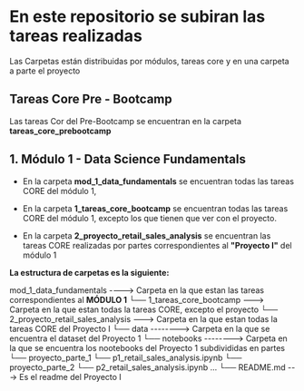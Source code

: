 # En este repositorio se subiran las tareas realizadas

Las Carpetas están distribuidas por módulos, tareas core y  en una carpeta a parte el proyecto

## Tareas Core Pre - Bootcamp
Las tareas Cor del Pre-Bootcamp se encuentran en la carpeta **tareas_core_prebootcamp** 

## 1. Módulo 1 - Data Science Fundamentals

* En la carpeta **mod_1_data_fundamentals** se encuentran todas las tareas CORE del módulo 1, 
  
* En la carpeta **1_tareas_core_bootcamp** se encuentran todas las tareas CORE del módulo 1, excepto los que tienen que ver con el proyecto.

* En la carpeta  **2_proyecto_retail_sales_analysis** se encuentran las tareas CORE realizadas por partes correspondientes al **"Proyecto I"** del módulo 1

**La estructura de carpetas es la siguiente:**
 
mod_1_data_fundamentals   ----> Carpeta en la que estan las tareas correspondientes al **MÓDULO 1**
└── 1_tareas_core_bootcamp   ---> Carpeta en la que estan todas la tareas CORE, excepto el proyecto 
└── 2_proyecto_retail_sales_analysis ---> Carpeta en la que estan todas la tareas CORE del Proyecto I
    └── data --------> Carpeta en la que se encuentra el dataset del Proyecto 1
    └── notebooks --------> Carpeta en la que se encuentra los nootebooks del Proyecto 1 subdivididas en partes
        └── proyecto_parte_1 
            └── p1_retail_sales_analysis.ipynb
        └── proyecto_parte_2
            └── p2_retail_sales_analysis.ipynb
        ...
    └── README.md ---> Es el readme del Proyecto I 